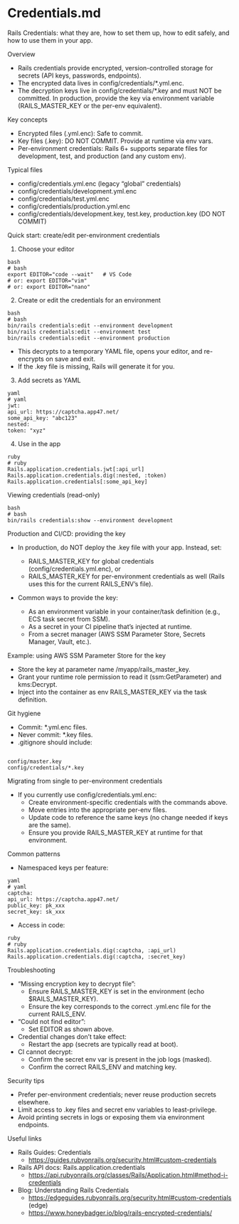 # Credentials.md

Rails Credentials: what they are, how to set them up, how to edit safely, and how to use them in your app.

Overview

- Rails credentials provide encrypted, version-controlled storage for secrets (API keys, passwords, endpoints).
- The encrypted data lives in config/credentials/*.yml.enc.
- The decryption keys live in config/credentials/*.key and must NOT be committed. In production, provide the key via environment variable (RAILS_MASTER_KEY or the per-env equivalent).

Key concepts

- Encrypted files (.yml.enc): Safe to commit.
- Key files (.key): DO NOT COMMIT. Provide at runtime via env vars.
- Per-environment credentials: Rails 6+ supports separate files for development, test, and production (and any custom env).

Typical files

- config/credentials.yml.enc (legacy “global” credentials)
- config/credentials/development.yml.enc
- config/credentials/test.yml.enc
- config/credentials/production.yml.enc
- config/credentials/development.key, test.key, production.key (DO NOT COMMIT)

Quick start: create/edit per-environment credentials

1) Choose your editor

```
bash
# bash
export EDITOR="code --wait"   # VS Code
# or: export EDITOR="vim"
# or: export EDITOR="nano"
```

2) Create or edit the credentials for an environment

```
bash
# bash
bin/rails credentials:edit --environment development
bin/rails credentials:edit --environment test
bin/rails credentials:edit --environment production
```

- This decrypts to a temporary YAML file, opens your editor, and re-encrypts on save and exit.
- If the .key file is missing, Rails will generate it for you.

3) Add secrets as YAML

```
yaml
# yaml
jwt:
api_url: https://captcha.app47.net/
some_api_key: "abc123"
nested:
token: "xyz"
```

4) Use in the app

```
ruby
# ruby
Rails.application.credentials.jwt[:api_url]
Rails.application.credentials.dig(:nested, :token)
Rails.application.credentials[:some_api_key]
```

Viewing credentials (read-only)

```
bash
# bash
bin/rails credentials:show --environment development
```

Production and CI/CD: providing the key

- In production, do NOT deploy the .key file with your app. Instead, set:
  - RAILS_MASTER_KEY for global credentials (config/credentials.yml.enc), or
  - RAILS_MASTER_KEY for per-environment credentials as well (Rails uses this for the current RAILS_ENV’s file).

- Common ways to provide the key:
  - As an environment variable in your container/task definition (e.g., ECS task secret from SSM).
  - As a secret in your CI pipeline that’s injected at runtime.
  - From a secret manager (AWS SSM Parameter Store, Secrets Manager, Vault, etc.).

Example: using AWS SSM Parameter Store for the key

- Store the key at parameter name /myapp/rails_master_key.
- Grant your runtime role permission to read it (ssm:GetParameter) and kms:Decrypt.
- Inject into the container as env RAILS_MASTER_KEY via the task definition.

Git hygiene
- Commit: *.yml.enc files.
- Never commit: *.key files.
- .gitignore should include:

```

config/master.key
config/credentials/*.key
```

Migrating from single to per-environment credentials

- If you currently use config/credentials.yml.enc:
  - Create environment-specific credentials with the commands above.
  - Move entries into the appropriate per-env files.
  - Update code to reference the same keys (no change needed if keys are the same).
  - Ensure you provide RAILS_MASTER_KEY at runtime for that environment.

Common patterns

- Namespaced keys per feature:

```
yaml
# yaml
captcha:
api_url: https://captcha.app47.net/
public_key: pk_xxx
secret_key: sk_xxx
```

- Access in code:

```
ruby
# ruby
Rails.application.credentials.dig(:captcha, :api_url)
Rails.application.credentials.dig(:captcha, :secret_key)
```

Troubleshooting

- “Missing encryption key to decrypt file”:
  - Ensure RAILS_MASTER_KEY is set in the environment (echo $RAILS_MASTER_KEY).
  - Ensure the key corresponds to the correct .yml.enc file for the current RAILS_ENV.
- “Could not find editor”:
  - Set EDITOR as shown above.
- Credential changes don’t take effect:
  - Restart the app (secrets are typically read at boot).
- CI cannot decrypt:
  - Confirm the secret env var is present in the job logs (masked).
  - Confirm the correct RAILS_ENV and matching key.

Security tips

- Prefer per-environment credentials; never reuse production secrets elsewhere.
- Limit access to .key files and secret env variables to least-privilege.
- Avoid printing secrets in logs or exposing them via environment endpoints.

Useful links

- Rails Guides: Credentials
  - https://guides.rubyonrails.org/security.html#custom-credentials
- Rails API docs: Rails.application.credentials
  - https://api.rubyonrails.org/classes/Rails/Application.html#method-i-credentials
- Blog: Understanding Rails Credentials
  - https://edgeguides.rubyonrails.org/security.html#custom-credentials (edge)
  - https://www.honeybadger.io/blog/rails-encrypted-credentials/
